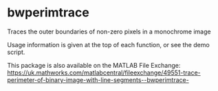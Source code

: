 # bwperimtrace
Traces the outer boundaries of non-zero pixels in a monochrome image

Usage information is given at the top of each function, or see the demo script.

This package is also available on the MATLAB File Exchange: https://uk.mathworks.com/matlabcentral/fileexchange/49551-trace-perimeter-of-binary-image-with-line-segments--bwperimtrace-
